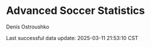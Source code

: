 # Advanced Soccer Statistics
Denis Ostroushko

<!-- gfm -->

Last successful data update: 2025-03-11 21:53:10 CST
